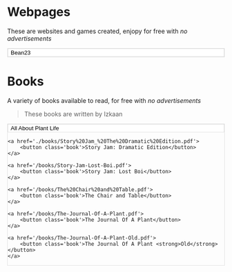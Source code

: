 <style>
    .book {
        border: 1px solid;
        border-color: #e0e0e0;
        margin: 0px;
        transition: all 0.25s;
        background: white;
        width: 100%;
        text-align: left;
        padding: 
    }

    .book:hover {
        background-color: #dddddd;
        cursor: pointer;
    }

    .book:active {
        background-color: #84dbb9;
        cursor: pointer;
    }

    .container {
        border: 1px solid;
        border-color: #e0e0e0;
    }
</style>

<!-- Webpages -->
# Webpages
These are websites and games created, enjopy for free with *no advertisements*

<div class='container'>
    <a href='./bean/index.html'>
        <button class='book'>Bean23</button>
    </a>
</div>

<!-- Books -->
# Books
A variety of books available to read, for free with *no advertisements*
> These books are written by Izkaan

<div class='container'>
    <a href='./books/All%20About%20Plant%20Life.pdf'>
        <button class='book'>All About Plant Life</button>
    </a>

    <a href='./books/Story%20Jam_%20The%20Dramatic%20Edition.pdf'>
        <button class='book'>Story Jam: Dramatic Edition</button>
    </a>

    <a href='/books/Story-Jam-Lost-Boi.pdf'>
        <button class='book'>Story Jam: Lost Boi</button>
    </a>

    <a href='/books/The%20Chair%20and%20Table.pdf'>
        <button class='book'>The Chair and Table</button>
    </a>

    <a href='/books/The-Journal-Of-A-Plant.pdf'>
        <button class='book'>The Journal Of A Plant</button>
    </a>

    <a href='/books/The-Journal-Of-A-Plant-Old.pdf'>
        <button class='book'>The Journal Of A Plant <strong>Old</strong></button>
    </a>
</div>
